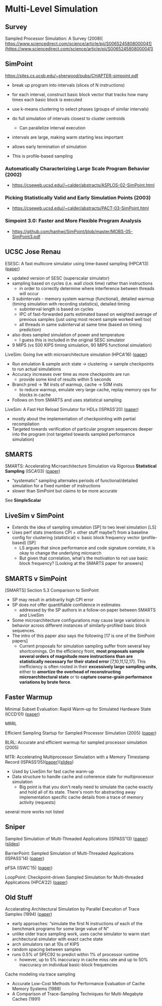 # Multi-Level Simulation

## **Survey**

Sampled Processor Simulation: A Survey (2008)[ https://www.sciencedirect.com/science/article/pii/S0065245808000041](https://www.sciencedirect.com/science/article/pii/S0065245808000041)



## **SimPoint**

<https://sites.cs.ucsb.edu/~sherwood/pubs/CHAPTER-simpoint.pdf>

- break up program into intervals (slices of N instructions)
- for each interval, construct basic block vector that tracks how many times each basic block is executed
- use k-means clustering to select phases (groups of similar intervals)
- do full simulation of intervals closest to cluster centroids
  - Can parallelize interval execution
- intervals are large, making warm starting less important
- allows early termination of simulation


- This is profile-based sampling

### Automatically Characterizing Large Scale Program Behavior (2002)

- https://cseweb.ucsd.edu//~calder/abstracts/ASPLOS-02-SimPoint.html

### Picking Statistically Valid and Early Simulation Points (2003)

- https://cseweb.ucsd.edu//~calder/abstracts/PACT-03-SimPoint.html

### Simpoint 3.0: Faster and More Flexible Program Analysis

- https://github.com/hanhwi/SimPoint/blob/master/MOBS-05-SimPoint3.pdf


## **UCSC Jose Renau**

ESESC: A fast multicore simulator using time-based sampling (HPCA’13) ([paper](https://ieeexplore.ieee.org/document/6522340))

- updated version of SESC (superscalar simulator)
- sampling based on cycles (i.e. wall clock time) rather than instructions
  - in order to correctly determine where interference between threads will occur
- 3 subintervals - memory system warmup (functional), detailed warmup (timing simulation with recording statistics), detailed timing
  - subinterval length is based on cycles
  - IPC of fast-forwarded parts estimated based on weighted average of previous samples (just using most recent sample worked well too)
  - all threads in same subinterval at same time (based on timing prediction)
- also does sampled simulation of power and temperature
  - I guess this is included in the original SESC simulator
- 9 MIPS (vs 500 KIPS timing simulation, 90 MIPS functional simulation)

LiveSim: Going live with microarchitecture simulation (HPCA’16) ([paper](https://users.soe.ucsc.edu/~renau/docs/hpca16.pdf))

- Run emulation & sample arch state -> clustering -> sample checkpoints to run actual simulations
- Accuracy increases over time as more checkpoints are run
  - provide some kind of results within 5 seconds
- Branch pred → 1M insts of warmup, cache → 50M insts
  - to reduce warmup, emulate very large cache, replay memory ops for blocks in cache
- Follows on from SMARTS and uses statistical sampling

LiveSim: A Fast Hot Reload Simulator for HDLs (ISPASS’20) ([paper](https://masc.soe.ucsc.edu/docs/ispass20.pdf))

- mostly about the implementation of checkpointing with partial recompilation
- Targeted towards verification of particular program sequences deeper into the program (not targeted towards sampled performance simulation)

## **SMARTS**

SMARTS: Accelerating Microarchitecture Simulation via Rigorous **Statistical Sampling** (ISCA’03) ([paper](https://infoscience.epfl.ch/record/135578/files/isca03_smarts.pdf))

- “systematic” sampling alternates periods of functional/detailed simulation for a fixed number of instructions
- slower than SimPoint but claims to be more accurate

See **SimpleScalar**

## **LiveSim v SimPoint**

- Extends the idea of sampling simulation \[SP] to two level simulation \[LS]
- Uses perf stats (mentions CPI + other stuff maybe?) from a baseline config for clustering (statistical) v. basic block frequency vector (profile-based) \[SP]
  - LS argues that since performance and code signature correlate, it is okay to change the underlying microarch
  - But given that correlation, what's the motivation to not use basic block frequency? \[Looking at the SMARTS paper for answers]

## **SMARTS v SimPoint**

\[SMARTS] Section 5.3 Comparison to SimPoint
- SP may result in arbitrarily high CPI error
- SP does not offer quantifiable confidence in estimates
  - addressed by the SP authors in a follow-on paper between SMARTS and LiveSim
- Some microarchitecture configurations may cause large variations in behavior across different instances of similarly-profiled basic block sequences.
- The intro of this paper also says the following \[17 is one of the SimPoint papers]
  - Current proposals for simulation sampling suffer from several key shortcomings. On the efficiency front, **most proposals sample several orders of magnitude more instructions than are statistically necessary for their stated error** \[7,10,11,12,17]. This inefficiency is often rooted in their **excessively large sampling units**, either to **amortize the overhead of reconstructing microarchitectural state** or to **capture coarse-grain performance variations by brute force**.

## **Faster Warmup**

Minimal Subset Evaluation: Rapid Warm-up for Simulated Hardware State (ICCD’01) ([paper](https://www.cs.virginia.edu/~skadron/Papers/haskins_iccd_sim.pdf))

MRRL

Efficient Sampling Startup for Sampled Processor Simulation (2005) ([paper](https://cseweb.ucsd.edu/~calder/papers/UCSD-CS2004-803.pdf))

BLRL: Accurate and efficient warmup for sampled processor simulation (2005)

MTR: Accelerating Multiprocessor Simulation with a Memory Timestamp Record (ISPASS’05)([paper](https://ieeexplore.ieee.org/document/1430560))([slides](http://scale.eecs.berkeley.edu/papers/mtr-ispass05-slides.pdf))
- Used by LiveSim for fast cache warm-up
- Data structure to handle cache and coherence state for multiprocessor simulation
  - Big point is that you don't really need to simulate the cache exactly and hold all of its state. There's room for abstracting away implementation specific cache details from a trace of memory activity (requests)

several more works not listed

## **Sniper**

Sampled Simulation of Multi-Threaded Applications (ISPASS’13) ([paper](https://ieeexplore.ieee.org/stamp/stamp.jsp?arnumber=6557141)) ([slides](https://snipersim.org/documents/presentations/2013-04-22%20ISPASS%20Multi-threaded%20Sampling.pdf))

BarrierPoint: Sampled Simulation of Multi-Threaded Applications (ISPASS’14) ([paper](https://ieeexplore.ieee.org/document/6844456)) 

pFSA (ISWC’15) ([paper](https://ieeexplore.ieee.org/stamp/stamp.jsp?arnumber=7314164)) 

LoopPoint: Checkpoint-driven Sampled Simulation for Multi-threaded Applications (HPCA’22) ([paper](https://ieeexplore.ieee.org/document/9773236))

## **Old Stuff**

Accelerating Architectural Simulation by Parallel Execution of Trace Samples (1994) ([paper](https://ieeexplore.ieee.org/stamp/stamp.jsp?arnumber=323171))

- early approaches: “simulate the first N instructions of each of the benchmark programs for some large value of N”
- unlike older trace sampling work, uses cache simulator to warm start architectural simulator with exact cache state
- arch simulators ran at 10s of KIPS
- random spacing between samples
- runs 0.5% of SPEC92 to predict within 1% of processor runtime
  - however, up to 5% inaccuracy in cache miss rate and up to 50% inaccuracy on individual basic-block frequencies

Cache modeling via trace sampling

- Accurate Low-Cost Methods for Performance Evaluation of Cache Memory Systems (1988)
- A Comparison of Trace-Sampling Techniques for Multi-Megabyte Caches (1991)
